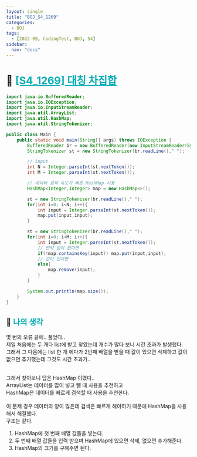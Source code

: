 ```yaml
---
layout: single
title: "BOJ_S4_1269"
categories:
  - BOJ
tags:
  - [2022-09, CodingTest, BOJ, S4]
sidebar:
  nav: "docs"
---
```


# 📁 <b><a style="color:#00adb5" href="https://www.acmicpc.net/problem/1269" target=_blank>[S4_1269] 대칭 차집합</a></b>

```java
import java.io.BufferedReader;
import java.io.IOException;
import java.io.InputStreamReader;
import java.util.ArrayList;
import java.util.HashMap;
import java.util.StringTokenizer;

public class Main {
    public static void main(String[] args) throws IOException {
        BufferedReader br = new BufferedReader(new InputStreamReader(System.in));
        StringTokenizer st = new StringTokenizer(br.readLine()," ");

        // input
        int N = Integer.parseInt(st.nextToken());
        int M = Integer.parseInt(st.nextToken());

        // 데이터 검색 속도가 빠른 HashMap 사용
        HashMap<Integer,Integer> map = new HashMap<>();

        st = new StringTokenizer(br.readLine()," ");
        for(int i=0; i<N; i++){
            int input = Integer.parseInt(st.nextToken());
            map.put(input,input);
        }

        st = new StringTokenizer(br.readLine()," ");
        for(int i=0; i<M; i++){
            int input = Integer.parseInt(st.nextToken());
            // 만약 값이 없다면
            if(!map.containsKey(input)) map.put(input,input);
            // 값이 있다면
            else{
                map.remove(input);
            }
        }

        System.out.println(map.size());
    }
}
```

## 🤔 <b><a style="color:#00adb5">나의 생각</a></b>

몇 번의 오류 끝에.. 풀었다..<br>
제일 처음에는 두 개다 list에 받고 찾았는데 개수가 많다 보니 시간 초과가 발생했다.<br>
그래서 그 다음에는 list 한 개 에다가 2번째 배열을 받을 때 값이 있으면 삭제하고 값이 없으면 추가했는데 그것도 시간 초과가..<br><br>

그래서 찾아보니 답은 HashMap 이였다..<br>
ArrayList는 데이터를 많이 넣고 뺄 때 사용을 추천하고 <br>
HashMap은 데이터를 빠르게 검색할 때 사용을 추천한다.<br>
<br>
이 문제 경우 데이터의 양이 많은데 검색은 빠르게 해야하기 때문에 HashMap을 사용해서 해결했다.<br>
구조는 같다.<br>

1. HashMap에 첫 번째 배열 값들을 넣는다.
2. 두 번째 배열 값들을 입력 받으며 HashMap에 있으면 삭제, 없으면 추가해준다.
3. HashMap의 크기를 구해주면 된다.

